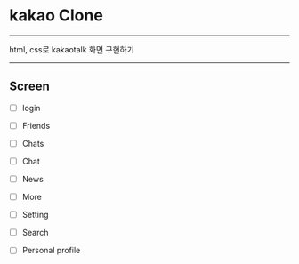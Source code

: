 # kakao Clone
------
html, css로 kakaotalk 화면 구현하기

------
## Screen
- [ ] login
- [ ] Friends
- [ ] Chats
- [ ] Chat
- [ ] News
- [ ] More
- [ ] Setting
- [ ] Search
- [ ] Personal profile

